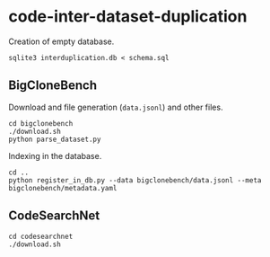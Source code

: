 # code-inter-dataset-duplication

Creation of empty database.
```shell
sqlite3 interduplication.db < schema.sql
```

## BigCloneBench

Download and file generation (`data.jsonl`) and other files.
```shell
cd bigclonebench
./download.sh
python parse_dataset.py
```

Indexing in the database.
```shell
cd ..
python register_in_db.py --data bigclonebench/data.jsonl --meta bigclonebench/metadata.yaml
```

## CodeSearchNet
    
```shell
cd codesearchnet
./download.sh
```


